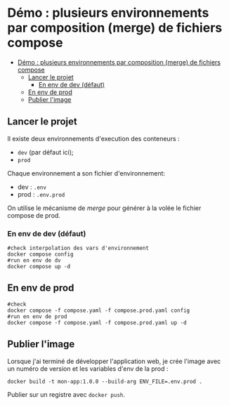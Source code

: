 # Démo : plusieurs environnements par composition (merge) de fichiers compose

- [Démo : plusieurs environnements par composition (merge) de fichiers compose](#démo--plusieurs-environnements-par-composition-merge-de-fichiers-compose)
  - [Lancer le projet](#lancer-le-projet)
    - [En env de dev (défaut)](#en-env-de-dev-défaut)
  - [En env de prod](#en-env-de-prod)
  - [Publier l'image](#publier-limage)


## Lancer le projet

Il existe deux environnements d'execution des conteneurs :

- `dev` (par défaut ici);
- `prod`

Chaque environnement a son fichier d'environnement:

- dev : `.env`
- prod : `.env.prod`

On utilise le mécanisme de *merge* pour générer à la volée le fichier compose de prod.

### En env de dev (défaut)

~~~
#check interpolation des vars d'environnement
docker compose config
#run en env de dv
docker compose up -d
~~~

## En env de prod

~~~
#check
docker compose -f compose.yaml -f compose.prod.yaml config
#run en env de prod
docker compose -f compose.yaml -f compose.prod.yaml up -d
~~~

## Publier l'image

Lorsque j'ai terminé de développer l'application web, je crée l'image avec un numéro de version et les variables d'env de la prod :

~~~
docker build -t mon-app:1.0.0 --build-arg ENV_FILE=.env.prod .
~~~

Publier sur un registre avec `docker push`.